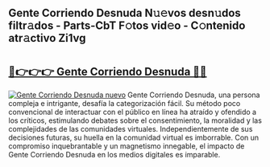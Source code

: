 ## Gente Corriendo Desnuda N𝚞𝚎vos desn𝚞dos filtr𝚊dos - Parts-CbT F𝚘tos vid𝚎o - C𝚘ntenido atr𝚊ctivo Zi1vg

# <h2><a href="http://mbcvk9g.tromn.icu/?c=Gente+Corriendo+Desnuda">🔗👉👉👉 Gente Corriendo Desnuda 🔗🔗</a></h2>

[![Gente Corriendo Desnuda nuevo](https://i.imgur.com/pEAQMta.gif)](http://mbcvk9g.tromn.icu/?c=Gente+Corriendo+Desnuda)
Gente Corriendo Desnuda, una persona compleja e intrigante, desafía la categorización fácil. Su método poco convencional de interactuar con el público en línea ha atraído y ofendido a los críticos, estimulando debates sobre el consentimiento, la moralidad y las complejidades de las comunidades virtuales. Independientemente de sus decisiones futuras, su huella en la comunidad virtual es imborrable. Con un compromiso inquebrantable y un magnetismo innegable, el impacto de Gente Corriendo Desnuda en los medios digitales es imparable.
